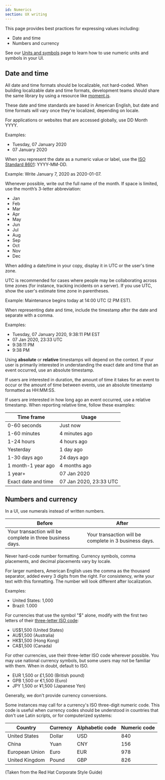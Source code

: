 ```yaml
---
id: Numerics
section: UX writing
---
```


This page provides best practices for expressing values including:

- Date and time
- Numbers and currency

See our [Units and symbols](/design-guidelines/content/units-and-symbols) page to learn how to use numeric units and symbols in your UI.

## Date and time
All date and time formats should be localizable, not hard-coded. When building localizable date and time formats, development teams should share the same library by using a resource like [moment.js](http://momentjs.com/).  

These date and time standards are based in American English, but date and time formats will vary once they're localized, depending on locale.

For applications or websites that are accessed globally, use DD Month YYYY.

Examples:
- Tuesday, 07 January 2020
- 07 January 2020

When you represent the date as a numeric value or label, use the [ISO Standard 8601](https://www.iso.org/iso-8601-date-and-time-format.html): YYYY-MM-DD.

Example: Write January 7, 2020 as 2020-01-07.

Whenever possible, write out the full name of the month. If space is limited, use the month’s 3-letter abbreviation:

- Jan
- Feb
- Mar
- Apr
- May
- Jun
- Jul
- Aug
- Sep
- Oct
- Nov
- Dec

When adding a date/time in your copy, display it in UTC or the user's time zone. 

UTC is recommended for cases where people may be collaborating across time zones (for instance, tracking incidents on a server). If you use UTC, show the user's estimate time zone in parentheses.

Example: Maintenance begins today at 14:00 UTC (2 PM EST).

When representing date and time, include the timestamp after the date and separate with a comma.

Examples:
- Tuesday, 07 January 2020, 9:38:11 PM EST
- 07 Jan 2020, 23:33 UTC
- 9:38:11 PM
- 9:38 PM

Using **absolute** or **relative** timestamps will depend on the context. If your user is primarily interested in understanding the exact date and time that an event occurred, use an absolute timestamp.

If users are interested in duration, the amount of time it takes for an event to occur or the amount of time between events, use an absolute timestamp formatted as HH:MM:SS.

If users are interested in how long ago an event occurred, use a relative timestamp. When reporting relative time, follow these examples:

<div class="ws-content-table">
  
| **Time frame**      | **Usage**              |
|---------------------|------------------------|
| 0-60 seconds        | Just now               |
| 1-60 minutes        | 4 minutes ago          |
| 1-24 hours          | 4 hours ago            |
| Yesterday           | 1 day ago              |
| 1-30 days ago       | 24 days ago            |
| 1 month-1 year ago  | 4 months ago           |
| 1 year+             | 07 Jan 2020            |
| Exact date and time | 07 Jan 2020, 23:33 UTC |

</div>

## Numbers and currency
In a UI, use numerals instead of written numbers. 

<div class="ws-content-table">
  
| **Before**      | **After**              |
|---------------------|------------------------|
| Your transaction will be complete in three business days.      | Your transaction will be complete in 3 business days.              |

Never hard-code number formatting. Currency symbols, comma placements, and decimal placements vary by locale.

</div>

For larger numbers, American English uses the comma as the thousand separator, added every 3 digits from the right. For consistency, write your text with this formatting. The number will look different after localization.  

Examples: 

- United States: 1,000
- Brazil: 1.000

For currencies that use the symbol "$" alone, modify with the first two letters of their [three-letter ISO code](https://www.iso.org/iso-4217-currency-codes.html):

- US$1,500 (United States)
- AU$1,500 (Australia)
- HK$1,500 (Hong Kong)
- CA$1,500 (Canada)

For other currencies, use their three-letter ISO code wherever possible. You may use national currency symbols, but some users may not be familiar with them. When in doubt, default to ISO. 

- EUR 1,500 or £1,500 (British pound)
- GPB 1,500 or €1,500 (Euro)
- JPY 1,500 or ¥1,500 (Japanese Yen)

Generally, we don't provide currency conversions.

Some instances may call for a currency's ISO three-digit numeric code. This code is useful when currency codes should be understood in countries that don't use Latin scripts, or for computerized systems:

| **Country**        | **Currency** | **Alphabetic code** | **Numeric code** |
|----------------|----------|-----------------|--------------|
| United States  | Dollar   | USD             | 840          |
| China          | Yuan     | CNY             | 156          |
| European Union | Euro     | EUR             | 978          |
| United Kingdom | Pound    | GBP             | 826          |


(Taken from the Red Hat Corporate Style Guide)
